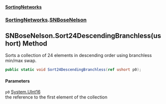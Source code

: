 #### [SortingNetworks](./index.md 'index')
### [SortingNetworks](./SortingNetworks.md 'SortingNetworks').[SNBoseNelson](./SortingNetworks-SNBoseNelson.md 'SortingNetworks.SNBoseNelson')
## SNBoseNelson.Sort24DescendingBranchless(ushort) Method
Sorts a collection of 24 elements in descending order using branchless min/max swap.  
```csharp
public static void Sort24DescendingBranchless(ref ushort p0);
```
#### Parameters
<a name='SortingNetworks-SNBoseNelson-Sort24DescendingBranchless(ushort)-p0'></a>
`p0` [System.UInt16](https://docs.microsoft.com/en-us/dotnet/api/System.UInt16 'System.UInt16')  
the reference to the first element of the collection  
  
